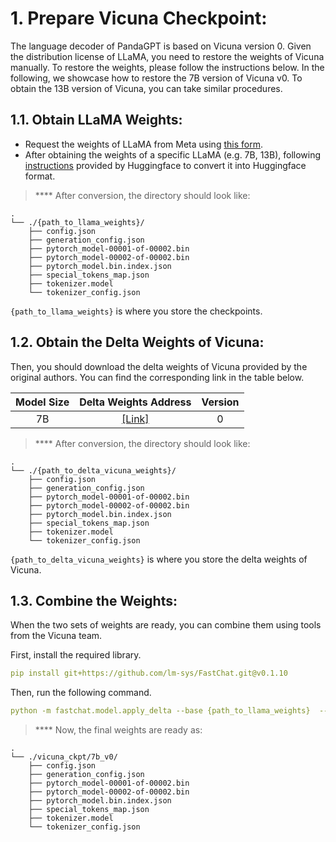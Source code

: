 # 1. Prepare Vicuna Checkpoint:

The language decoder of PandaGPT is based on Vicuna version 0. Given the distribution license of LLaMA, you need to restore the weights of Vicuna manually. To restore the weights, please follow the instructions below. In the following, we showcase how to restore the 7B version of Vicuna v0. To obtain the 13B version of Vicuna, you can take similar procedures. 

## 1.1. Obtain LLaMA Weights:
* Request the weights of LLaMA from Meta using [this form](https://docs.google.com/forms/d/e/1FAIpQLSfqNECQnMkycAp2jP4Z9TFX0cGR4uf7b_fBxjY_OjhJILlKGA/viewform).
* After obtaining the weights of a specific LLaMA (e.g. 7B, 13B), following [instructions](https://huggingface.co/docs/transformers/main/model_doc/llama) provided by Huggingface to convert it into Huggingface format. 

> **** After conversion, the directory should look like:

    .
    └── ./{path_to_llama_weights}/             
        ├── config.json
        ├── generation_config.json
        ├── pytorch_model-00001-of-00002.bin
        ├── pytorch_model-00002-of-00002.bin
        ├── pytorch_model.bin.index.json
        ├── special_tokens_map.json
        ├── tokenizer.model
        └── tokenizer_config.json
        
`{path_to_llama_weights}` is where you store the checkpoints.


## 1.2. Obtain the Delta Weights of Vicuna:

Then, you should download the delta weights of Vicuna provided by the original authors. You can find the corresponding link in the table below.

|**Model Size**|**Delta Weights Address**|**Version**|
|:-------------:|:-------------:|:-------------:|
|7B|[[Link]](https://huggingface.co/lmsys/vicuna-7b-delta-v0)|0|


> **** After conversion, the directory should look like:

    .
    └── ./{path_to_delta_vicuna_weights}/             
        ├── config.json
        ├── generation_config.json
        ├── pytorch_model-00001-of-00002.bin
        ├── pytorch_model-00002-of-00002.bin
        ├── pytorch_model.bin.index.json
        ├── special_tokens_map.json
        ├── tokenizer.model
        └── tokenizer_config.json
      
`{path_to_delta_vicuna_weights}` is where you store the delta weights of Vicuna.

## 1.3. Combine the Weights:

When the two sets of weights are ready, you can combine them using tools from the Vicuna team.

First, install the required library.
```yaml
pip install git+https://github.com/lm-sys/FastChat.git@v0.1.10
```

Then, run the following command. 
```yaml
python -m fastchat.model.apply_delta --base {path_to_llama_weights}  --target ./vicuna_ckpt/7b_v0/  --delta {path_to_delta_vicuna_weights}
```

> **** Now, the final weights are ready as:

    .
    └── ./vicuna_ckpt/7b_v0/             
        ├── config.json
        ├── generation_config.json
        ├── pytorch_model-00001-of-00002.bin
        ├── pytorch_model-00002-of-00002.bin
        ├── pytorch_model.bin.index.json
        ├── special_tokens_map.json
        ├── tokenizer.model
        └── tokenizer_config.json



